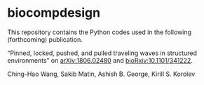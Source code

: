 # biocompdesign

This repository contains the Python codes used in the following (forthcoming) publication. 

“Pinned, locked, pushed, and pulled traveling waves in structured environments”  on [arXiv:1806.02480](https://arxiv.org/abs/1806.02480) and [bioRxiv:10.1101/341222](https://doi.org/10.1101/341222).

Ching-Hao Wang, Sakib Matin, Ashish B. George, Kirill S. Korolev

